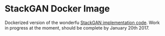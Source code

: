 # StackGAN Docker Image
Dockerized version of the wonderfu [StackGAN implementation code](https://github.com/hanzhanggit/StackGAN). Work in progress at the moment, should be complete by January 20th 2017. 